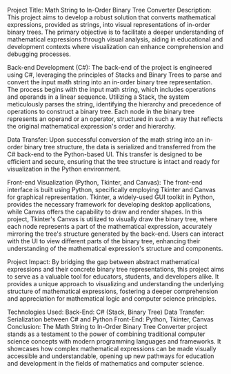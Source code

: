 Project Title: Math String to In-Order Binary Tree Converter
Description:
This project aims to develop a robust solution that converts mathematical expressions, provided as strings, into visual representations of in-order binary trees. The primary objective is to facilitate a deeper understanding of mathematical expressions through visual analysis, aiding in educational and development contexts where visualization can enhance comprehension and debugging processes.

Back-end Development (C#):
The back-end of the project is engineered using C#, leveraging the principles of Stacks and Binary Trees to parse and convert the input math string into an in-order binary tree representation. The process begins with the input math string, which includes operations and operands in a linear sequence. Utilizing a Stack, the system meticulously parses the string, identifying the hierarchy and precedence of operations to construct a binary tree. Each node in the binary tree represents an operand or an operator, structured in such a way that reflects the original mathematical expression's order and hierarchy.

Data Transfer:
Upon successful conversion of the math string into an in-order binary tree structure, the data is serialized and transferred from the C# back-end to the Python-based UI. This transfer is designed to be efficient and secure, ensuring that the tree structure is intact and ready for visualization in the Python environment.

Front-end Visualization (Python, Tkinter, and Canvas):
The front-end interface is built using Python, specifically employing Tkinter and Canvas for graphical representation. Tkinter, a widely-used GUI toolkit in Python, provides the necessary framework for developing desktop applications, while Canvas offers the capability to draw and render shapes. In this project, Tkinter's Canvas is utilized to visually draw the binary tree, where each node represents a part of the mathematical expression, accurately mirroring the tree's structure generated by the back-end. Users can interact with the UI to view different parts of the binary tree, enhancing their understanding of the mathematical expression's structure and components.

Project Impact:
By bridging the gap between abstract mathematical expressions and their concrete binary tree representations, this project aims to serve as a valuable tool for educators, students, and developers alike. It provides a unique approach to visualizing and understanding the underlying structure of mathematical expressions, fostering a deeper comprehension and appreciation for mathematical logic and computer science principles.

Technologies Used:
Back-End: C# (Stack, Binary Tree)
Data Transfer: Serialization between C# and Python
Front-End: Python, Tkinter, Canvas
Conclusion:
The Math String to In-Order Binary Tree Converter project stands as a testament to the power of combining traditional computer science concepts with modern programming languages and frameworks. It showcases how complex mathematical expressions can be made visually accessible and understandable, opening up new pathways for education and development in the fields of mathematics and computer science.
